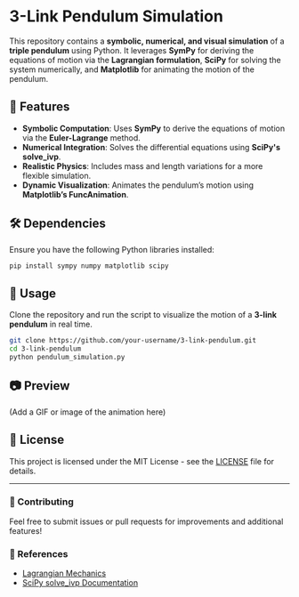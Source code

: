 # 3-Link Pendulum Simulation

This repository contains a **symbolic, numerical, and visual simulation** of a **triple pendulum** using Python. It leverages **SymPy** for deriving the equations of motion via the **Lagrangian formulation**, **SciPy** for solving the system numerically, and **Matplotlib** for animating the motion of the pendulum.

## 🚀 Features
- **Symbolic Computation**: Uses **SymPy** to derive the equations of motion via the **Euler-Lagrange** method.
- **Numerical Integration**: Solves the differential equations using **SciPy's solve_ivp**.
- **Realistic Physics**: Includes mass and length variations for a more flexible simulation.
- **Dynamic Visualization**: Animates the pendulum’s motion using **Matplotlib’s FuncAnimation**.

## 🛠️ Dependencies
Ensure you have the following Python libraries installed:

```bash
pip install sympy numpy matplotlib scipy
```

## 📌 Usage
Clone the repository and run the script to visualize the motion of a **3-link pendulum** in real time.

```bash
git clone https://github.com/your-username/3-link-pendulum.git
cd 3-link-pendulum
python pendulum_simulation.py
```

## 📷 Preview
(Add a GIF or image of the animation here)

## 📜 License
This project is licensed under the MIT License - see the [LICENSE](LICENSE) file for details.

---

### 📩 Contributing
Feel free to submit issues or pull requests for improvements and additional features!

### 🔗 References
- [Lagrangian Mechanics](https://en.wikipedia.org/wiki/Lagrangian_mechanics)
- [SciPy solve_ivp Documentation](https://docs.scipy.org/doc/scipy/reference/generated/scipy.integrate.solve_ivp.html)

